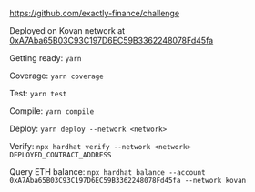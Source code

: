 https://github.com/exactly-finance/challenge

Deployed on Kovan network at [0xA7Aba65B03C93C197D6EC59B3362248078Fd45fa](https://kovan.etherscan.io/address/0xA7Aba65B03C93C197D6EC59B3362248078Fd45fa)

Getting ready: `yarn`

Coverage: `yarn coverage`

Test: `yarn test`

Compile: `yarn compile`

Deploy: `yarn deploy --network <network>`

Verify: `npx hardhat verify --network <network> DEPLOYED_CONTRACT_ADDRESS`

Query ETH balance: `npx hardhat balance --account 0xA7Aba65B03C93C197D6EC59B3362248078Fd45fa --network kovan`
